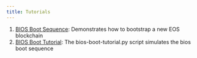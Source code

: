 ```yaml
---
title: Tutorials
---
```


1. [BIOS Boot Sequence](10_bios-boot-sequence.md): Demonstrates how to bootstrap a new EOS blockchain
2. [BIOS Boot Tutorial](bios-boot-tutorial.md): The bios-boot-tutorial.py script simulates the bios boot sequence
